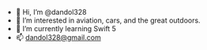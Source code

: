 - 👋 Hi, I’m @dandol328
- 👀 I’m interested in aviation, cars, and the great outdoors.
- 🌱 I’m currently learning Swift 5 
- 📫 dandol328@gmail.com

<!---
dandol328/dandol328 is a ✨ special ✨ repository because its `README.md` (this file) appears on your GitHub profile.
You can click the Preview link to take a look at your changes.
--->
